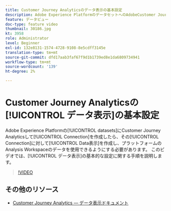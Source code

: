 ```yaml
---
title: Customer Journey Analyticsのデータ表示の基本設定
description: Adobe Experience PlatformのデータセットへのAdobeCustomer Journey Analyticsでの接続を作成したら、その接続のData表示を作成して、プラットフォーム上のAnalysis Workspaceのデータを使用できるようにする必要があります。 このビデオでは、データ表示の基本的な設定に関する手順を説明します。
feature: データビュー
doc-type: feature video
thumbnail: 30186.jpg
kt: 3958
role: Administrator
level: Beginner
exl-id: 132e8131-1574-4728-9108-8e5cdff3145e
translation-type: tm+mt
source-git-commit: dfd17aab3faf67f9d1b1739ed8e1da6809734941
workflow-type: tm+mt
source-wordcount: '139'
ht-degree: 2%

---
```


# Customer Journey Analyticsの[!UICONTROL データ表示]の基本設定

Adobe Experience Platformの[!UICONTROL datasets]にCustomer Journey Analyticsして[!UICONTROL Connection]を作成したら、その[!UICONTROL Connection]に対して[!UICONTROL Data表示]を作成し、プラットフォームのAnalysis Workspaceのデータを使用できるようにする必要があります。 このビデオでは、[!UICONTROL データ表示]の基本的な設定に関する手順を説明します。

>[!VIDEO](https://video.tv.adobe.com/v/30186/?quality=12&enable10seconds=on&speedcontrol=on)

## その他のリソース

* [Customer Journey Analytics — データ表示ドキュメント](https://experienceleague.adobe.com/docs/analytics-platform/using/cja-dataviews/create-dataview.html)
